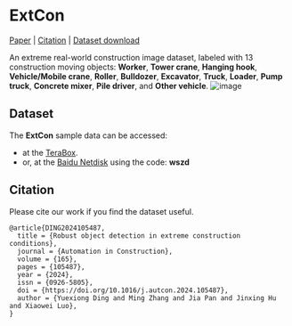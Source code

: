 # ExtCon

[Paper](https://www.sciencedirect.com/science/article/pii/S0926580524002231) | [Citation](#citation) | [Dataset download](#dataset)

An extreme real-world construction image dataset, labeled with 13 construction moving objects: **Worker**, **Tower crane**, **Hanging hook**, **Vehicle/Mobile crane**, **Roller**, **Bulldozer**, **Excavator**, **Truck**, **Loader**, **Pump truck**, **Concrete mixer**, **Pile driver**, and **Other vehicle**.
![image](https://github.com/dyxm/ExtCon/assets/17799440/a67ad06d-07f4-45ca-a7c1-77282d6eff8d)


## Dataset
The **ExtCon** sample data can be accessed:
- at the [TeraBox](https://terabox.com/s/1I7THz2RfGos_XxSLgqI7RQ).
- or, at the [Baidu Netdisk](https://pan.baidu.com/s/14slF01E78bWIAyoUpUPQvQ) using the code: **wszd**

## Citation
Please cite our work if you find the dataset useful.
```
@article{DING2024105487,
  title = {Robust object detection in extreme construction conditions},
  journal = {Automation in Construction},
  volume = {165},
  pages = {105487},
  year = {2024},
  issn = {0926-5805},
  doi = {https://doi.org/10.1016/j.autcon.2024.105487},
  author = {Yuexiong Ding and Ming Zhang and Jia Pan and Jinxing Hu and Xiaowei Luo},
}
```
